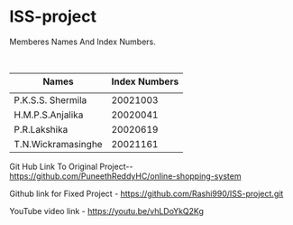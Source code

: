 # ISS-project

Memberes Names And Index Numbers.<br>


<table>
<tr>
    <th>Names</th>
    <th>Index Numbers</th>
    
  </tr>
<td>
  <tbody>
<td>P.K.S.S. Shermila </td>  
<td>20021003</td>
</td>
<tr></tr>
<td>H.M.P.S.Anjalika  </td>  
<td>20020041</td>
</td>
</tr>
<tr></tr>
<td>P.R.Lakshika 
 </td>  
<td>20020619</td>
</td>
<tr></tr>

<td>T.N.Wickramasinghe </td>  
<td>20021161</td>

</td>
</tr>
</tr>

</tbody>

</table>

Git Hub Link To Original Project-- https://github.com/PuneethReddyHC/online-shopping-system

Github link for Fixed Project - https://github.com/Rashi990/ISS-project.git

YouTube video link - https://youtu.be/vhLDoYkQ2Kg
